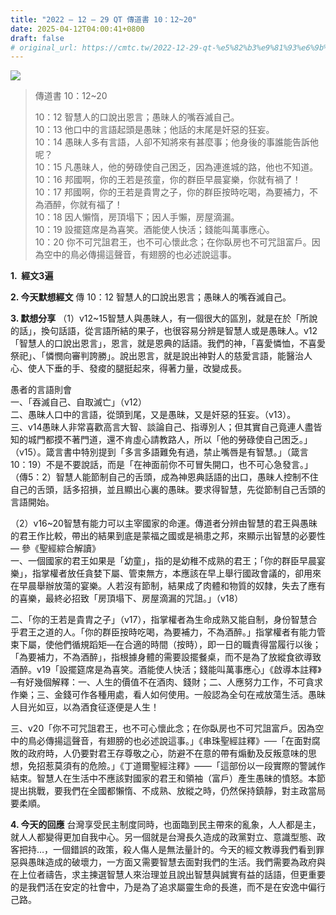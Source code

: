 ```yaml
---
title: "2022 – 12 – 29 QT 傳道書 10：12~20"
date: 2025-04-12T04:00:41+0800
draft: false
# original_url: https://cmtc.tw/2022-12-29-qt-%e5%82%b3%e9%81%93%e6%9b%b8-10%ef%bc%9a1220
---
```


![](/images/qt.jpg)
> 傳道書 10：12\~20
>
> 10：12 智慧人的口說出恩言；愚昧人的嘴吞滅自己。  
> 10：13 他口中的言語起頭是愚昧；他話的末尾是奸惡的狂妄。  
> 10：14 愚昧人多有言語，人卻不知將來有甚麼事；他身後的事誰能告訴他呢？  
> 10：15 凡愚昧人，他的勞碌使自己困乏，因為連進城的路，他也不知道。  
> 10：16 邦國啊，你的王若是孩童，你的群臣早晨宴樂，你就有禍了！  
> 10：17 邦國啊，你的王若是貴冑之子，你的群臣按時吃喝，為要補力，不為酒醉，你就有福了！  
> 10：18 因人懶惰，房頂塌下；因人手懶，房屋滴漏。  
> 10：19 設擺筵席是為喜笑。酒能使人快活；錢能叫萬事應心。  
> 10：20 你不可咒詛君王，也不可心懷此念；在你臥房也不可咒詛富戶。因為空中的鳥必傳揚這聲音，有翅膀的也必述說這事。

**1.  經文3遍**

**2. 今天默想經文**
傳 10：12 智慧人的口說出恩言；愚昧人的嘴吞滅自己。

**3. 默想分享**
（1）v12\~15智慧人與愚昧人，有一個很大的區別，就是在於「所說的話」，換句話語，從言語所結的果子，也很容易分辨是智慧人或是愚昧人。v12「智慧人的口說出恩言」，恩言，就是恩典的話語。我們的神，「喜愛憐恤，不喜愛祭祀」、「憐憫向審判誇勝」。說出恩言，就是說出神對人的慈愛言語，能醫治人心、使人下垂的手、發痠的腿挺起來，得著力量，改變成長。

愚者的言語則會  
一、「吞滅自己、自取滅亡」（v12）  
二、愚昧人口中的言語，從頭到尾，又是愚昧，又是奸惡的狂妄。（v13）。  
三、v14愚昧人非常喜歡高言大智、談論自己、指導別人；但其實自己竟連人盡皆知的城門都摸不著門道，還不肯虛心請教路人，所以「他的勞碌使自己困乏。」（v15）。箴言書中特別提到「多言多語難免有過，禁止嘴唇是有智慧。」（箴言10：19）不是不要說話，而是「在神面前你不可冒失開口，也不可心急發言。」（傳5：2）智慧人能節制自己的舌頭，成為神恩典話語的出口，愚昧人控制不住自己的舌頭，話多招損，並且顯出心裏的愚昧。要求得智慧，先從節制自己舌頭的言語開始。

（2）v16\~20智慧有能力可以主宰國家的命運。傳道者分辨由智慧的君王與愚昧的君王作比較，帶出的結果到底是蒙福之國或是禍患之邦，來顯示出智慧的必要性 — 參《聖經綜合解讀》  
一、一個國家的君王如果是「幼童」，指的是幼稚不成熟的君王；「你的群臣早晨宴樂」，指掌權者放任貪婪下屬、管束無方，本應該在早上舉行國政會議的，卻用來在早晨舉辦放蕩的宴樂。人若沒有節制，結果成了肉體和物質的奴隸，失去了應有的喜樂，最終必招致「房頂塌下、房屋滴漏的咒詛。」（v18）

二、「你的王若是貴胄之子」（v17），指掌權者為生命成熟又能自制，身份智慧合乎君王之道的人。「你的群臣按時吃喝，為要補力，不為酒醉。」指掌權者有能力管束下屬，使他們循規蹈矩—在合適的時間（按時），即一日的職責得當履行以後；「為要補力，不為酒醉」，指根據身體的需要設擺餐桌，而不是為了放縱食欲導致酒醉。v19「設擺筵席是為喜笑。酒能使人快活；錢能叫萬事應心」《啟導本註釋》─有好幾個解釋：一、人生的價值不在酒肉、錢財；二、人應努力工作，不可貪求作樂；三、金錢可作各種用處，看人如何使用。一般認為全句在戒放蕩生活。愚昧人目光如豆，以為酒食征逐便是人生！

三、v20「你不可咒詛君王，也不可心懷此念；在你臥房也不可咒詛富戶。因為空中的鳥必傳揚這聲音，有翅膀的也必述說這事。」《串珠聖經註釋》──「在面對腐敗的政府時，人仍要對君王存尊敬之心，防避不在意的帶有煽動及反叛意味的思想，免招惹莫須有的危險。」《丁道爾聖經注釋》——「這部份以一段實際的警誡作結束。智慧人在生活中不應該對國家的君王和領袖（富戶）產生愚昧的憤怒。本節提出挑戰，要我們在全國都懶惰、不成熟、放縱之時，仍然保持鎮靜，對主政當局要柔順。

**4. 今天的回應**
台灣享受民主制度同時，也面臨到民主帶來的亂象，人人都是主，就人人都變得更加自我中心。另一個就是台灣長久造成的政黨對立、意識型態、政客把持…，一個錯誤的政策，殺人傷人是無法量計的。今天的經文教導我們看到罪惡與愚昩造成的破壞力，一方面又需要智慧去面對我們的生活。我們需要為政府與在上位者禱告，求主揀選智慧人來治理並且說出智慧與誠實有益的話語，但更重要的是我們活在安定的社會中，乃是為了追求屬靈生命的長進，而不是在安逸中偏行己路。
